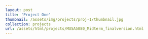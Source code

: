 ```yaml
---
layout: post
title: 'Project One'
thumbnail: /assets/img/projects/proj-1/thumbnail.jpg
collection: projects
url: /assets/html/projects/MUSA5080_Midterm_finalversion.html
---
```

